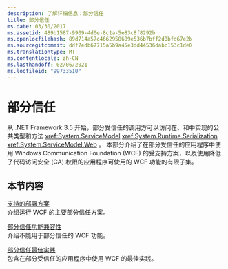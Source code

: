```yaml
---
description: 了解详细信息：部分信任
title: 部分信任
ms.date: 03/30/2017
ms.assetid: 489b1587-9909-4d0e-8c1a-5e83c8f8292b
ms.openlocfilehash: 89d714a57c4662958689e536b7bff2d0bfd67e2b
ms.sourcegitcommit: ddf7edb67715a5b9a45e3dd44536dabc153c1de0
ms.translationtype: MT
ms.contentlocale: zh-CN
ms.lasthandoff: 02/06/2021
ms.locfileid: "99733510"
---
```

# <a name="partial-trust"></a>部分信任

从 .NET Framework 3.5 开始，部分受信任的调用方可以访问在、和中实现的公共类型和方法 <xref:System.ServiceModel> <xref:System.Runtime.Serialization> <xref:System.ServiceModel.Web> 。 本部分介绍了在部分受信任的应用程序中使用 Windows Communication Foundation (WCF) 的受支持方案，以及使用降低了代码访问安全 (CA) 权限的应用程序可使用的 WCF 功能的有限子集。  
  
## <a name="in-this-section"></a>本节内容  

 [支持的部署方案](supported-deployment-scenarios.md)  
 介绍运行 WCF 的主要部分信任方案。  
  
 [部分信任功能兼容性](partial-trust-feature-compatibility.md)  
 介绍不能用于部分信任的 WCF 功能。  
  
 [部分信任最佳实践](partial-trust-best-practices.md)  
 包含在部分受信任的应用程序中使用 WCF 的最佳实践。
